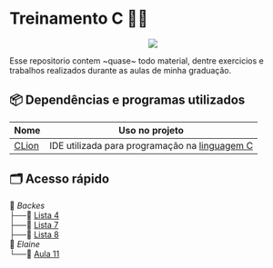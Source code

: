 # Treinamento C 👨‍💻

<p align="center">
<a href="https://www.codacy.com/manual/Aureom/Treinamento-C?utm_source=github.com&amp;utm_medium=referral&amp;utm_content=Aureom/Treinamento-C&amp;utm_campaign=Badge_Grade"><img src="https://api.codacy.com/project/badge/Grade/9229c11a972d40dcaf1d1ccdcc22af2c"/></a>
</p>

Esse repositorio contem ~quase~ todo material, dentre exercicios e trabalhos realizados durante as aulas de minha graduação.

## 📦 Dependências e programas utilizados

| Nome                                      | Uso no projeto |
| ----------------------------------------- | -------------- | 
| [CLion](https://www.jetbrains.com/clion/) | IDE utilizada para programação na [linguagem C](https://en.wikipedia.org/wiki/C_(programming_language))  |

## 🗂 Acesso rápido

📂 *Backes*  
├──📁 [Lista 4](./Backes/Lista%204)  
├──📁 [Lista 7](./Backes/Lista%207)  
├──📁 [Lista 8](./Backes/Lista%208)  
📂 *Elaine*  
└──📁 [Aula 11](./Elaine/Aula%2011)  
